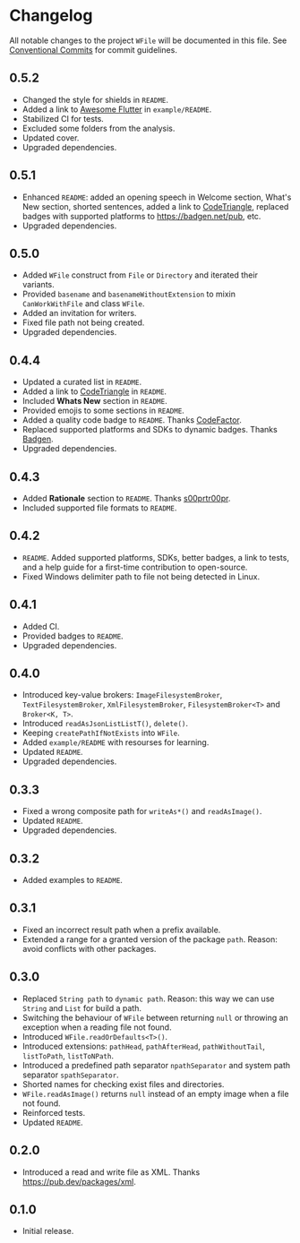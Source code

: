 # Changelog

All notable changes to the project `WFile` will be documented in this file.
See [Conventional Commits](https://conventionalcommits.org) for commit guidelines.

## 0.5.2

- Changed the style for shields in `README`.
- Added a link to [Awesome Flutter](https://github.com/Solido/awesome-flutter) in `example/README`.
- Stabilized CI for tests.
- Excluded some folders from the analysis.
- Updated cover.
- Upgraded dependencies.

## 0.5.1

- Enhanced `README`: added an opening speech in Welcome section, What's New section, shorted sentences, added a link to [CodeTriangle](https://codetriage.com), replaced badges with supported platforms to <https://badgen.net/pub>, etc.
- Upgraded dependencies.

## 0.5.0

- Added `WFile` construct from `File` or `Directory` and iterated their variants.
- Provided `basename` and `basenameWithoutExtension` to mixin `CanWorkWithFile` and class `WFile`.
- Added an invitation for writers.
- Fixed file path not being created.
- Upgraded dependencies.

## 0.4.4

- Updated a curated list in `README`.
- Added a link to [CodeTriangle](https://codetriage.com) in `README`.
- Included **Whats New** section in `README`.
- Provided emojis to some sections in `README`.
- Added a quality code badge to `README`. Thanks [CodeFactor](https://codefactor.io).
- Replaced supported platforms and SDKs to dynamic badges. Thanks [Badgen](https://badgen.net/pub).
- Upgraded dependencies.

## 0.4.3

- Added **Rationale** section to `README`. Thanks [s00prtr00pr](https://reddit.com/user/s00prtr00pr).
- Included supported file formats to `README`.

## 0.4.2

- `README`. Added supported platforms, SDKs, better badges, a link to tests, and a help guide for a first-time contribution to open-source.
- Fixed Windows delimiter path to file not being detected in Linux.

## 0.4.1

- Added CI.
- Provided badges to `README`.
- Upgraded dependencies.

## 0.4.0

- Introduced key-value brokers: `ImageFilesystemBroker`, `TextFilesystemBroker`, `XmlFilesystemBroker`, `FilesystemBroker<T>` and `Broker<K, T>`.
- Introduced `readAsJsonListListT()`, `delete()`.
- Keeping `createPathIfNotExists` into `WFile`.
- Added `example/README` with resourses for learning.
- Updated `README`.
- Upgraded dependencies.

## 0.3.3

- Fixed a wrong composite path for `writeAs*()` and `readAsImage()`.
- Updated `README`.
- Upgraded dependencies.

## 0.3.2

- Added examples to `README`.

## 0.3.1

- Fixed an incorrect result path when a prefix available.
- Extended a range for a granted version of the package `path`. Reason: avoid conflicts with other packages.

## 0.3.0

- Replaced `String path` to `dynamic path`. Reason: this way we can use `String` and `List` for build a path.
- Switching the behaviour of `WFile` between returning `null` or throwing an exception when a reading file not found.
- Introduced `WFile.readOrDefaults<T>()`.
- Introduced extensions: `pathHead`, `pathAfterHead`, `pathWithoutTail`, `listToPath`, `listToNPath`.
- Introduced a predefined path separator `npathSeparator` and system path separator `spathSeparator`.
- Shorted names for checking exist files and directories.
- `WFile.readAsImage()` returns `null` instead of an empty image when a file not found.
- Reinforced tests.
- Updated `README`.

## 0.2.0

- Introduced a read and write file as XML. Thanks <https://pub.dev/packages/xml>.

## 0.1.0

- Initial release.
